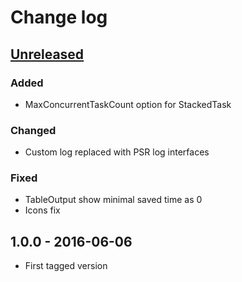 # Change log

## [Unreleased][unreleased]

### Added
- MaxConcurrentTaskCount option for StackedTask

### Changed
- Custom log replaced with PSR log interfaces

### Fixed
- TableOutput show minimal saved time as 0
- Icons fix

## 1.0.0 - 2016-06-06
- First tagged version

[unreleased]: https://github.com/ricco24/parallel/compare/1.0.0...HEAD
[1.0.0]: https://github.com/ricco24/parallel/compare/984a8b517355aacb21db72f2750e699ddb49d280...1.0.0